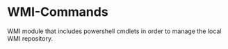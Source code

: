 WMI-Commands
============

WMI module that includes powershell cmdlets in order to manage the local WMI repository.
